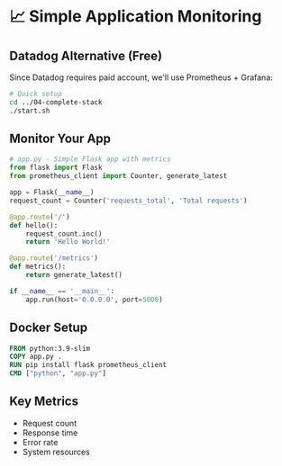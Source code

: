 # 📈 Simple Application Monitoring

## Datadog Alternative (Free)
Since Datadog requires paid account, we'll use Prometheus + Grafana:

```bash
# Quick setup
cd ../04-complete-stack
./start.sh
```

## Monitor Your App
```python
# app.py - Simple Flask app with metrics
from flask import Flask
from prometheus_client import Counter, generate_latest

app = Flask(__name__)
request_count = Counter('requests_total', 'Total requests')

@app.route('/')
def hello():
    request_count.inc()
    return 'Hello World!'

@app.route('/metrics')
def metrics():
    return generate_latest()

if __name__ == '__main__':
    app.run(host='0.0.0.0', port=5000)
```

## Docker Setup
```dockerfile
FROM python:3.9-slim
COPY app.py .
RUN pip install flask prometheus_client
CMD ["python", "app.py"]
```

## Key Metrics
- Request count
- Response time
- Error rate
- System resources
